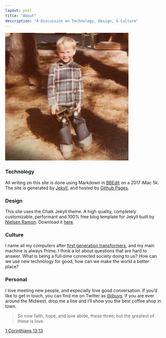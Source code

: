 ```yaml
---
layout: post
title: "About"
description: "A Discussion on Technology, Design, & Culture"
---
```





<p><a href="/assets/jeans_and_flannel-26e8eb4155fbb3bab4627f9fe013e7e61c62d018ae87c57df4fc453a99e8a3c0.jpg">
  <img src="/assets/jeans_and_flannel-thumb-1b8e52db98b2a32a463d70376bfb7a6a972567b1545e5d9fcb51fc6566af2749.jpg" alt="Rocking the flannel and jeans since 1979" class="zooming" data-rjs="/assets/jeans_and_flannel-26e8eb4155fbb3bab4627f9fe013e7e61c62d018ae87c57df4fc453a99e8a3c0.jpg" data-zooming-width="795" data-zooming-height="823" />
</a></p>

### Technology

All writing on this site is done using Markdown in [BBEdit][1] on a 2017 iMac 5k. The site is generated by [Jekyll][2], and hosted by [Github Pages][3].

### Design

This site uses the Chalk Jekyll theme. A high quality, completely customizable, performant and 100% free blog template for Jekyll built by [Nielsen Ramon][4]. Download it [here][5].

### Culture

I name all my computers after [first generation transformers][6], and my main machine is always Prime. I think a lot about questions that are hard to answer. What is being a full-time connected society doing to us? How can we use new technology for good, how can we make the world a better place?


### Personal


I love meeting new people, and especially love good conversation. If you’d like to get in touch, you can find me on Twitter as [@ibuys][7]. If you are ever around the Midwest, drop me a line and I’ll show you the best coffee shop in town.

> So now faith, hope, and love abide, these three; but the greatest of these is love.

[1 Corinthians 13:13][8]


[1]: https://www.barebones.com/products/bbedit/
[2]: http://jekyllrb.com
[3]: https://pages.github.com
[4]: /about "About me"
[5]: https://github.com/nielsenramon/chalk "Download Chalk"
[6]: https://en.wikipedia.org/wiki/Transformers:_Generation_1
[7]: http://twitter.com/ibuys
[8]: https://biblehub.com/esv/1_corinthians/13.htm